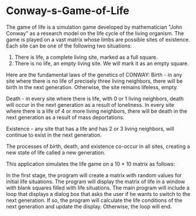 # Conway-s-Game-of-Life
The game of life is a simulation game developed by mathematician "John Conway" as a research model on the life cycle of the living organism.
The game is played on a vast matrix whose limbs are possible sites of existence. Each site can be one of the following two situations:
1. There is life, a complete living site, marked as a full square.
2. There is no life, an empty living site. We will mark it as an empty square.

Here are the fundamental laws of the genetics of CONWAY:
Birth - in any site where there is no life of precisely three living neighbors, there will be birth in the next generation. Otherwise, the site remains lifeless, empty.

Death - in every site where there is life, with 0 or 1 living neighbors, death will occur in the next generation as a result of loneliness. In every site where there is a life of 4 or more living neighbors, there will be death in the next generation as a result of mass deportations.

Existence - any site that has a life and has 2 or 3 living neighbors, will continue to exist in the next generation.

The processes of birth, death, and existence co-occur in all sites, creating a new state of life called a new generation.

This application simulates the life game on a 10 * 10 matrix as follows:

In the first stage, the program will create a matrix with random values for initial life situations.
The program will display the matrix of life in a window with blank squares filled with life situations.
The main program will include a loop that displays a dialog box that asks the user if he wants to switch to the next generation. If so, the program will calculate the life conditions of the next generation and update the display. Otherwise, the loop will end.
